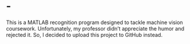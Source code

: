 # -
This is a MATLAB recognition program designed to tackle machine vision coursework. Unfortunately, my professor didn’t appreciate the humor and rejected it. So, I decided to upload this project to GitHub instead.
